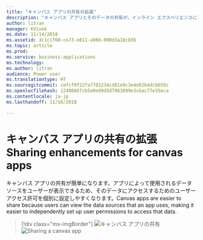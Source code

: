 ```yaml
---
title: "キャンバス アプリの共有の拡張"
description: "キャンバス アプリとそのデータの共有が、インライン エクスペリエンスによってより簡単になります。"
author: litran
manager: KVivek
ms.date: 11/14/2018
ms.assetid: 3c1c1f60-ce73-e811-a96b-000d3a18c83b
ms.topic: article
ms.prod: 
ms.service: business-applications
ms.technology: 
ms.author: litran
audience: Power user
ms.translationtype: HT
ms.sourcegitcommit: cefcf9f22fa7701234cd81e9c3e4e02b4dcb659c
ms.openlocfilehash: 1240886fcb5e0e09d5d7963099e3cbac77e35eca
ms.contentlocale: ja-jp
ms.lasthandoff: 11/16/2018

---
```

# <a name="sharing-enhancements-for-canvas-apps"></a><span data-ttu-id="dc4d1-103">キャンバス アプリの共有の拡張</span><span class="sxs-lookup"><span data-stu-id="dc4d1-103">Sharing enhancements for canvas apps</span></span>




<span data-ttu-id="dc4d1-104">キャンバス アプリの共有が簡単になります。アプリによって使用されるデータ ソースをユーザーが表示できるため、そのデータにアクセスするためのユーザー アクセス許可を個別に設定しやすくなります。</span><span class="sxs-lookup"><span data-stu-id="dc4d1-104">Canvas apps are easier to share because users can view the data sources that an app uses, making it easier to independently set up user permissions to access that data.</span></span> 

> [!div class="mx-imgBorder"]
> <span data-ttu-id="dc4d1-105">![キャンバス アプリの共有](media/sharing-canvas-app.png  "キャンバス アプリの共有")</span><span class="sxs-lookup"><span data-stu-id="dc4d1-105">![Sharing a canvas app](media/sharing-canvas-app.png  "Sharing a canvas app")</span></span>

